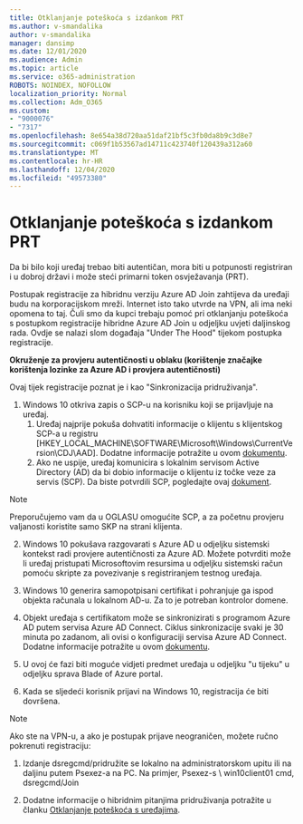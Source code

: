 ```yaml
---
title: Otklanjanje poteškoća s izdankom PRT
ms.author: v-smandalika
author: v-smandalika
manager: dansimp
ms.date: 12/01/2020
ms.audience: Admin
ms.topic: article
ms.service: o365-administration
ROBOTS: NOINDEX, NOFOLLOW
localization_priority: Normal
ms.collection: Adm_O365
ms.custom:
- "9000076"
- "7317"
ms.openlocfilehash: 8e654a38d720aa51daf21bf5c3fb0da8b9c3d8e7
ms.sourcegitcommit: c069f1b53567ad14711c423740f120439a312a60
ms.translationtype: MT
ms.contentlocale: hr-HR
ms.lasthandoff: 12/04/2020
ms.locfileid: "49573380"
---
```

# <a name="troubleshoot-prt-issue"></a>Otklanjanje poteškoća s izdankom PRT

Da bi bilo koji uređaj trebao biti autentičan, mora biti u potpunosti registriran i u dobroj državi i može steći primarni token osvježavanja (PRT).

Postupak registracije za hibridnu verziju Azure AD Join zahtijeva da uređaji budu na korporacijskom mreži. Internet isto tako utvrde na VPN, ali ima neki opomena to taj. Čuli smo da kupci trebaju pomoć pri otklanjanju poteškoća s postupkom registracije hibridne Azure AD Join u odjeljku uvjeti daljinskog rada. Ovdje se nalazi slom događaja "Under The Hood" tijekom postupka registracije.

**Okruženje za provjeru autentičnosti u oblaku (korištenje značajke korištenja lozinke za Azure AD i provjera autentičnosti)**

Ovaj tijek registracije poznat je i kao "Sinkronizacija pridruživanja".

1. Windows 10 otkriva zapis o SCP-u na korisniku koji se prijavljuje na uređaj.
    1. Uređaj najprije pokuša dohvatiti informacije o klijentu s klijentskog SCP-a u registru [HKEY_LOCAL_MACHINE\SOFTWARE\Microsoft\Windows\CurrentVersion\CDJ\AAD]. Dodatne informacije potražite u ovom [dokumentu](https://docs.microsoft.com/azure/active-directory/devices/hybrid-azuread-join-control).
    2. Ako ne uspije, uređaj komunicira s lokalnim servisom Active Directory (AD) da bi dobio informacije o klijentu iz točke veze za servis (SCP). Da biste potvrdili SCP, pogledajte ovaj [dokument](https://docs.microsoft.com/azure/active-directory/devices/hybrid-azuread-join-manual#configure-a-service-connection-point). 

> [!NOTE]
> Preporučujemo vam da u OGLASU omogućite SCP, a za početnu provjeru valjanosti koristite samo SKP na strani klijenta.

2. Windows 10 pokušava razgovarati s Azure AD u odjeljku sistemski kontekst radi provjere autentičnosti za Azure AD. Možete potvrditi može li uređaj pristupati Microsoftovim resursima u odjeljku sistemski račun pomoću skripte za povezivanje s registriranjem testnog uređaja.

3. Windows 10 generira samopotpisani certifikat i pohranjuje ga ispod objekta računala u lokalnom AD-u. Za to je potreban kontrolor domene.

4. Objekt uređaja s certifikatom može se sinkronizirati s programom Azure AD putem servisa Azure AD Connect. Ciklus sinkronizacije svaki je 30 minuta po zadanom, ali ovisi o konfiguraciji servisa Azure AD Connect. Dodatne informacije potražite u ovom [dokumentu](https://docs.microsoft.com/azure/active-directory/hybrid/how-to-connect-sync-configure-filtering#organizational-unitbased-filtering).

5. U ovoj će fazi biti moguće vidjeti predmet uređaja u odjeljku "u tijeku" u odjeljku sprava Blade of Azure portal.

6. Kada se sljedeći korisnik prijavi na Windows 10, registracija će biti dovršena. 

> [!NOTE]
> Ako ste na VPN-u, a ako je postupak prijave neograničen, možete ručno pokrenuti registraciju:
 1. Izdanje dsregcmd/pridružite se lokalno na administratorskom upitu ili na daljinu putem Psexez-a na PC. Na primjer, Psexez-s \\ win10client01 cmd, dsregcmd/Join

 2. Dodatne informacije o hibridnim pitanjima pridruživanja potražite u članku [Otklanjanje poteškoća s uređajima](https://techcommunity.microsoft.com/t5/azure-active-directory-identity/azure-ad-mailbag-frequent-questions-about-using-device-based/ba-p/1257344).
